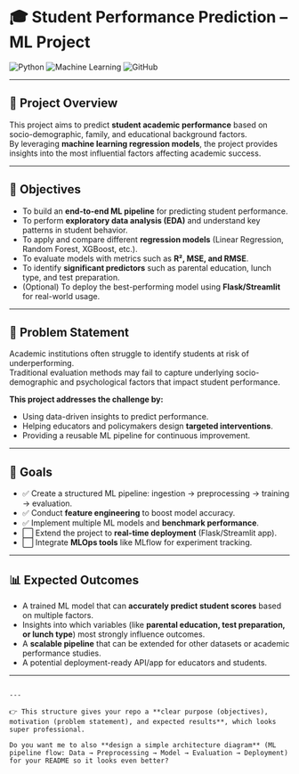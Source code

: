 
# 🎓 Student Performance Prediction – ML Project

![Python](https://img.shields.io/badge/Language-Python-blue)
![Machine Learning](https://img.shields.io/badge/ML-Regression-green)
![GitHub](https://img.shields.io/badge/Version_Control-GitHub-orange)

---

## 📌 Project Overview

This project aims to predict **student academic performance** based on socio-demographic, family, and educational background factors.  
By leveraging **machine learning regression models**, the project provides insights into the most influential factors affecting academic success.

---

## 🎯 Objectives

- To build an **end-to-end ML pipeline** for predicting student performance.  
- To perform **exploratory data analysis (EDA)** and understand key patterns in student behavior.  
- To apply and compare different **regression models** (Linear Regression, Random Forest, XGBoost, etc.).  
- To evaluate models with metrics such as **R², MSE, and RMSE**.  
- To identify **significant predictors** such as parental education, lunch type, and test preparation.  
- (Optional) To deploy the best-performing model using **Flask/Streamlit** for real-world usage.

---

## 📝 Problem Statement

Academic institutions often struggle to identify students at risk of underperforming.  
Traditional evaluation methods may fail to capture underlying socio-demographic and psychological factors that impact student performance.  

**This project addresses the challenge by:**
- Using data-driven insights to predict performance.  
- Helping educators and policymakers design **targeted interventions**.  
- Providing a reusable ML pipeline for continuous improvement.

---

## 🚀 Goals

- ✅ Create a structured ML pipeline: ingestion → preprocessing → training → evaluation.  
- ✅ Conduct **feature engineering** to boost model accuracy.  
- ✅ Implement multiple ML models and **benchmark performance**.  
- ⬜ Extend the project to **real-time deployment** (Flask/Streamlit app).  
- ⬜ Integrate **MLOps tools** like MLflow for experiment tracking.  

---

## 📊 Expected Outcomes

- A trained ML model that can **accurately predict student scores** based on multiple factors.  
- Insights into which variables (like **parental education, test preparation, or lunch type**) most strongly influence outcomes.  
- A **scalable pipeline** that can be extended for other datasets or academic performance studies.  
- A potential deployment-ready API/app for educators and students.  

---
```

---

👉 This structure gives your repo a **clear purpose (objectives), motivation (problem statement), and expected results**, which looks super professional.

Do you want me to also **design a simple architecture diagram** (ML pipeline flow: Data → Preprocessing → Model → Evaluation → Deployment) for your README so it looks even better?
